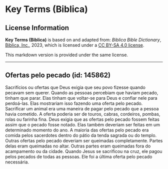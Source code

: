 # Key Terms (Biblica)

## License Information

**Key Terms (Biblica)** is based on and adapted from: _Biblica Bible Dictionary_, [Biblica, Inc.](https://www.biblica.com/), 2023, which is licensed under a [CC BY-SA 4.0 license](https://creativecommons.org/licenses/by-sa/4.0/legalcode.en).

This markdown version is provided under the same license.



--------------------------------

## Ofertas pelo pecado (id: 145862)

Sacrifícios ou ofertas que Deus exigia que seu povo fizesse quando pecavam sem querer. Quando as pessoas percebiam que haviam pecado, tinham que parar. Elas tinham que voltar\-se para Deus e confiar nele para perdoá\-las. Elas mostrariam isso fazendo uma oferta pelo pecado. Sacrificar um animal era uma maneira de pagar pelo pecado que a pessoa havia cometido. A oferta poderia ser de touros, cabras, cordeiros, pombas, rolas ou farinha fina. Deus exigia que as ofertas pelo pecado fossem feitas assim que o pecado fosse notado. Elas também deveriam ser feitas em um determinado momento do ano. A maioria das ofertas pelo pecado era comida pelos sacerdotes dentro do pátio da tenda sagrada ou do templo. Outras ofertas pelo pecado deveriam ser queimadas completamente. Partes delas eram queimadas no altar. Outras partes eram queimadas fora do acampamento ou da cidade. Quando Jesus se sacrificou na cruz, ele pagou pelos pecados de todas as pessoas. Ele foi a última oferta pelo pecado necessária.


